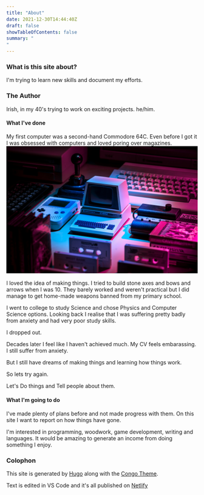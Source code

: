 ```yaml
---
title: "About"
date: 2021-12-30T14:44:40Z
draft: false
showTableOfContents: false
summary: "
"
---
```

### What is this site about?
I'm trying to learn new skills and document my efforts.


### The Author

Irish, in my 40's trying to work on exciting projects. he/him.

#### What I've done

My first computer was a second-hand Commodore 64C. Even before I got it I was obsessed with computers and loved poring over magazines. 
![commodore64 computer](c64.jpg)

I loved the idea of making things. I tried to build stone axes and bows and arrows when I was 10. They barely worked and weren't practical but I did manage to get home-made weapons banned from my primary school. 

I went to college to study Science and chose Physics and Computer Science options. 
Looking back I realise that I was suffering pretty badly from anxiety and had very poor study skills. 

I dropped out.

Decades later I feel like I haven't achieved much. My CV feels embarassing. I still suffer from anxiety.

But I still have dreams of making things and learning how things work.

So lets try again. 

Let's Do things and Tell people about them.


#### What I'm going to do

I've made plenty of plans before and not made progress with them. On this site I want to report on how things have gone.

I'm interested in programming, woodwork, game development, writing and languages. 
It would be amazing to generate an income from doing something I enjoy.


### Colophon

This site is generated by [Hugo](https://gohugo.io) along with the [Congo Theme](https://git.io/hugo-congo).

Text is edited in VS Code and it's all published on [Netlify](https://netlify.com)

<!--
### Contact Form

<form name="contact" method="POST" data-netlify="true">
  <input type="hidden" name="subject" 
  value="Sales inquiry from mysitename.netlify.app" />
  <p>
    <label>Your Name: <input type="text" name="name" /></label>
  </p>
  <p>
    <label>Your Email: <input type="email" name="email" /></label>
  </p>
  <p>
    <label>Message: <textarea name="message"></textarea></label>
  </p>
  <p>
    <button type="submit">Send</button>
  </p>
</form>
-->